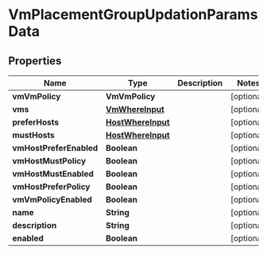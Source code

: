 

# VmPlacementGroupUpdationParamsData


## Properties

Name | Type | Description | Notes
------------ | ------------- | ------------- | -------------
**vmVmPolicy** | **VmVmPolicy** |  |  [optional]
**vms** | [**VmWhereInput**](VmWhereInput.md) |  |  [optional]
**preferHosts** | [**HostWhereInput**](HostWhereInput.md) |  |  [optional]
**mustHosts** | [**HostWhereInput**](HostWhereInput.md) |  |  [optional]
**vmHostPreferEnabled** | **Boolean** |  |  [optional]
**vmHostMustPolicy** | **Boolean** |  |  [optional]
**vmHostMustEnabled** | **Boolean** |  |  [optional]
**vmHostPreferPolicy** | **Boolean** |  |  [optional]
**vmVmPolicyEnabled** | **Boolean** |  |  [optional]
**name** | **String** |  |  [optional]
**description** | **String** |  |  [optional]
**enabled** | **Boolean** |  |  [optional]



